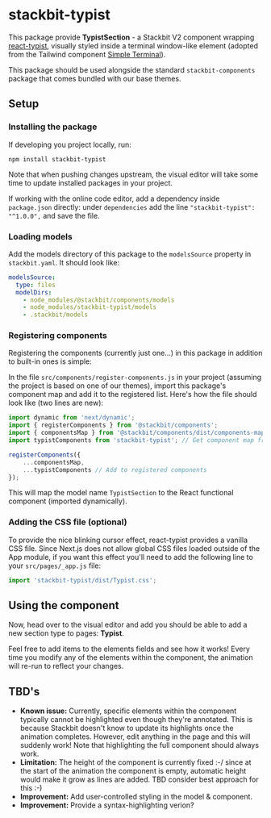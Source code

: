 # stackbit-typist

This package provide **TypistSection** - a Stackbit V2 component wrapping [react-typist](https://www.npmjs.com/package/react-typist), visually styled inside a terminal window-like element (adopted from the Tailwind component [Simple Terminal](https://tailwindcomponents.com/component/terminal)).

This package should be used alongside the standard `stackbit-components` package that comes bundled with our base themes.

## Setup

### Installing the package

If developing you project locally, run:

```shell
npm install stackbit-typist
```

Note that when pushing changes upstream, the visual editor will take some time to update installed packages in your project.

If working with the online code editor, add a dependency inside `package.json` directly: under `dependencies` add the line `"stackbit-typist": "^1.0.0",` and save the file.

### Loading models

Add the models directory of this package to the `modelsSource` property in `stackbit.yaml`. It should look like:

```yaml
modelsSource:
  type: files
  modelDirs:
    - node_modules/@stackbit/components/models
    - node_modules/stackbit-typist/models
    - .stackbit/models
```

### Registering components

Registering the components (currently just one...) in this package in addition to built-in ones is simple:

In the file `src/components/register-components.js` in your project (assuming the project is based on one of our themes), import this package's component map and add it to the registered list. Here's how the file should look like (two lines are new):

```js
import dynamic from 'next/dynamic';
import { registerComponents } from '@stackbit/components';
import { componentsMap } from '@stackbit/components/dist/components-map';
import typistComponents from 'stackbit-typist'; // Get component map from package

registerComponents({
    ...componentsMap,
    ...typistComponents // Add to registered components
});
```

This will map the model name `TypistSection` to the React functional component (imported dynamically).

### Adding the CSS file (optional)

To provide the nice blinking cursor effect, react-typist provides a vanilla CSS file. Since Next.js does not allow global CSS files loaded outside of the App module, if you want this effect you'll need to add the following line to your `src/pages/_app.js` file:

```js
import 'stackbit-typist/dist/Typist.css';
```

## Using the component

Now, head over to the visual editor and add you should be able to add a new section type to pages: **Typist**.

Feel free to add items to the elements fields and see how it works! Every time you modify any of the elements within the component, the animation will re-run to reflect your changes.

## TBD's

* **Known issue:** Currently, specific elements within the component typically cannot be highlighted even though they're annotated. This is because Stackbit doesn't know to update its highlights once the animation completes. However, edit anything in the page and this will suddenly work! Note that highlighting the full component should always work.
* **Limitation:** The height of the component is currently fixed :-/ since at the start of the animation the component is empty, automatic height would make it grow as lines are added. TBD consider best approach for this :-)
* **Improvement:** Add user-controlled styling in the model & component.
* **Improvement:** Provide a syntax-highlighting verion?
